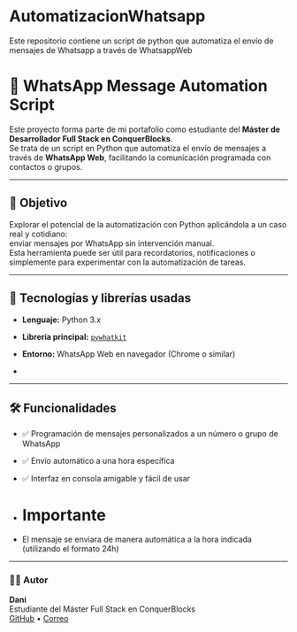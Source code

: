 # AutomatizacionWhatsapp
Este repositorio contiene un script de python que automatiza el envío de mensajes de Whatsapp a través de WhatsappWeb
# 📱 WhatsApp Message Automation Script

Este proyecto forma parte de mi portafolio como estudiante del **Máster de Desarrollador Full Stack en ConquerBlocks**.  
Se trata de un script en Python que automatiza el envío de mensajes a través de **WhatsApp Web**, facilitando la comunicación programada con contactos o grupos.

---

## 🎯 Objetivo

Explorar el potencial de la automatización con Python aplicándola a un caso real y cotidiano:  
enviar mensajes por WhatsApp sin intervención manual.  
Esta herramienta puede ser útil para recordatorios, notificaciones o simplemente para experimentar con la automatización de tareas.

---

## 🧰 Tecnologías y librerías usadas

- **Lenguaje:** Python 3.x  
- **Librería principal:** [`pywhatkit`](https://github.com/Ankit404butfound/pywhatkit)  
- **Entorno:** WhatsApp Web en navegador (Chrome o similar)

-

---

## 🛠️ Funcionalidades

- ✅ Programación de mensajes personalizados a un número o grupo de WhatsApp  
- ✅ Envío automático a una hora específica  
- ✅ Interfaz en consola amigable y fácil de usar

-  # Importante
- El mensaje se enviara de manera automática a la hora indicada (utilizando el formato 24h)

---
### 👨‍💻 Autor

**Dani**  
Estudiante del Máster Full Stack en ConquerBlocks  
[GitHub](https://github.com/DaniOnetti) • [Correo](mailto:danionetti20@gmail.com)

